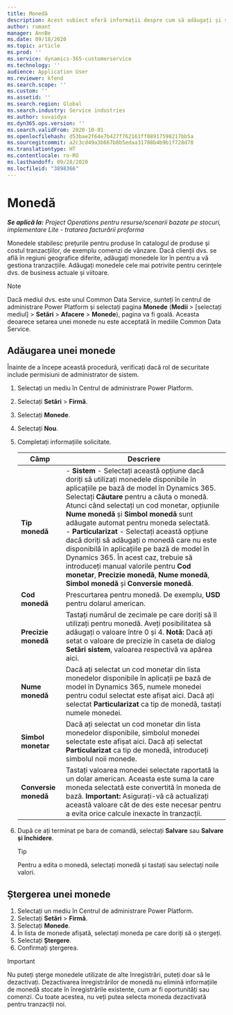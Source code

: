 ```yaml
---
title: Monedă
description: Acest subiect oferă informații despre cum să adăugați și să eliminați tipurile de monedă în Project Operations.
author: rumant
manager: AnnBe
ms.date: 09/18/2020
ms.topic: article
ms.prod: ''
ms.service: dynamics-365-customerservice
ms.technology: ''
audience: Application User
ms.reviewer: kfend
ms.search.scope: ''
ms.custom: ''
ms.assetid: ''
ms.search.region: Global
ms.search.industry: Service industries
ms.author: suvaidya
ms.dyn365.ops.version: ''
ms.search.validFrom: 2020-10-01
ms.openlocfilehash: d53bae2f64e7b427f762161ff08917598217bb5a
ms.sourcegitcommit: a2c3cd49a3b667b8b5edaa31788b4b9b1f728d78
ms.translationtype: HT
ms.contentlocale: ro-RO
ms.lasthandoff: 09/28/2020
ms.locfileid: "3898366"
---
```

# <a name="currency"></a>Monedă

_**Se aplică la:** Project Operations pentru resurse/scenarii bazate pe stocuri, implementare Lite - tratarea facturării proforma_

Monedele stabilesc prețurile pentru produse în catalogul de produse și costul tranzacțiilor, de exemplu comenzi de vânzare. Dacă clienții dvs. se află în regiuni geografice diferite, adăugați monedele lor în pentru a vă gestiona tranzacțiile. Adăugați monedele cele mai potrivite pentru cerințele dvs. de business actuale și viitoare.  

> [!NOTE]
> Dacă mediul dvs. este unul Common Data Service, sunteți în centrul de administrare Power Platform și selectați pagina **Monede** (**Medii** > [selectați mediul] > **Setări** > **Afacere** > **Monede**), pagina va fi goală. Aceasta deoarece setarea unei monede nu este acceptată în mediile Common Data Service.

## <a name="add-a-currency"></a>Adăugarea unei monede  
Înainte de a începe această procedură, verificați dacă rol de securitate include permisiuni de administrator de sistem. 

1. Selectați un mediu în Centrul de administrare Power Platform. 
2. Selectați **Setări** > **Firmă**.
3. Selectați **Monede**.  
4. Selectați **Nou**.  
5. Completați informațiile solicitate.  


   |          Câmp          |                                                                                                                                                                                                                                                                                                                                                                            Descriere                                                                                                                                                                                                                                                                                                                                                                            |
   |-------------------------|-------------------------------------------------------------------------------------------------------------------------------------------------------------------------------------------------------------------------------------------------------------------------------------------------------------------------------------------------------------------------------------------------------------------------------------------------------------------------------------------------------------------------------------------------------------------------------------------------------------------------------------------------------------------------------------------------------------------------------------------------------------------|
   |    **Tip monedă**    | - **Sistem** - Selectați această opțiune dacă doriți să utilizați monedele disponibile în aplicațiile pe bază de model în Dynamics 365. Selectați **Căutare** pentru a căuta o monedă. Atunci când selectați un cod monetar, opțiunile **Nume monedă** și **Simbol monedă** sunt adăugate automat pentru moneda selectată.<br />- **Particularizat** - Selectați această opțiune dacă doriți să adăugați o monedă care nu este disponibilă în aplicațiile pe bază de model în Dynamics 365. În acest caz, trebuie să introduceți manual valorile pentru **Cod monetar**, **Precizie monedă**, **Nume monedă**, **Simbol monedă** și **Conversie monedă**. |
   |    **Cod monedă**    |                                                                                                                                                                                                                                                                                                                                            Prescurtarea pentru monedă. De exemplu, **USD** pentru dolarul american.                                                                                                                                                                                                                                                                                                                                            |
   | **Precizie monedă**  |                                                                                                                                                                                  Tastați numărul de zecimale pe care doriți să îl utilizați pentru monedă.  Aveți posibilitatea să adăugați o valoare între 0 și 4. **Notă:**  Dacă ați setat o valoare de precizie în caseta de dialog **Setări sistem**, valoarea respectivă va apărea aici.                                                                                                                                                                                  |
   |    **Nume monedă**    |                                                                                                                                                                                                                                         Dacă ați selectat un cod monetar din lista monedelor disponibile în aplicații pe bază de model în Dynamics 365, numele monedei pentru codul selectat este afișat aici. Dacă ați selectat **Particularizat** ca tip de monedă, tastați numele monedei.                                                                                                                                                                                                                                          |
   |   **Simbol monetar**   |                                                                                                                                                                                                                                                                      Dacă ați selectat un cod monetar din lista monedelor disponibile, simbolul monedei selectate este afișat aici. Dacă ați selectat **Particularizat** ca tip de monedă, introduceți simbolul noii monede.                                                                                                                                                                                                                                                                       |
   | **Conversie monedă** |                                                                                                                                                                                                                                     Tastați valoarea monedei selectate raportată la un dolar american. Aceasta este suma la care moneda selectată este convertită în moneda de bază. **Important:**  Asigurați-vă că actualizați această valoare cât de des este necesar pentru a evita orice calcule inexacte în tranzacții.                                                                                                                                                                                                                                      |


6. După ce ați terminat pe bara de comandă, selectați **Salvare** sau **Salvare și închidere**.  

   > [!TIP]
   >  Pentru a edita o monedă, selectați monedă și tastați sau selectați noile valori.  

## <a name="delete-a-currency"></a>Ștergerea unei monede  

1. Selectați un mediu în Centrul de administrare Power Platform. 
2. Selectați **Setări** > **Firmă**.
3. Selectați **Monede**.  
4. În lista de monede afișată, selectați moneda pe care doriți să o ștergeți.  
5. Selectați **Ștergere**.  
6. Confirmați ștergerea.  

> [!IMPORTANT]
>  Nu puteți șterge monedele utilizate de alte înregistrări, puteți doar să le dezactivați. Dezactivarea înregistrărilor de monedă nu elimină informațiile de monedă stocate în înregistrările existente, cum ar fi oportunități sau comenzi. Cu toate acestea, nu veți putea selecta moneda dezactivată pentru tranzacții noi.  
